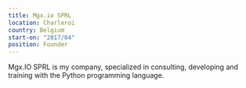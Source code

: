 ```yaml
---
title: Mgx.io SPRL
location: Charleroi
country: Belgium
start-on: "2017/04"
position: Founder
---
```


Mgx.IO SPRL is my company, specialized in consulting, developing and training with the Python programming language.
